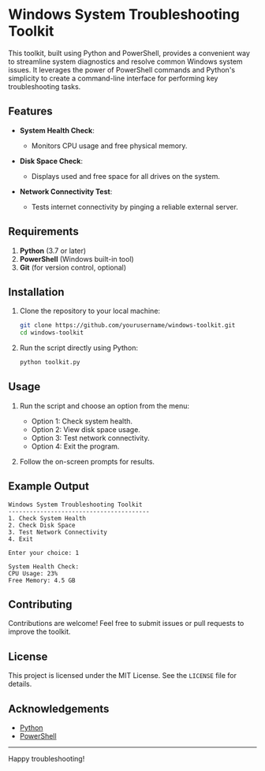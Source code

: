 
# Windows System Troubleshooting Toolkit

This toolkit, built using Python and PowerShell, provides a convenient way to streamline system diagnostics and resolve common Windows system issues. It leverages the power of PowerShell commands and Python's simplicity to create a command-line interface for performing key troubleshooting tasks.

## Features

- **System Health Check**:
  - Monitors CPU usage and free physical memory.

- **Disk Space Check**:
  - Displays used and free space for all drives on the system.

- **Network Connectivity Test**:
  - Tests internet connectivity by pinging a reliable external server.

## Requirements

1. **Python** (3.7 or later)
2. **PowerShell** (Windows built-in tool)
3. **Git** (for version control, optional)

## Installation

1. Clone the repository to your local machine:
   ```bash
   git clone https://github.com/yourusername/windows-toolkit.git
   cd windows-toolkit
   ```

2. Run the script directly using Python:
   ```bash
   python toolkit.py
   ```

## Usage

1. Run the script and choose an option from the menu:
   - Option 1: Check system health.
   - Option 2: View disk space usage.
   - Option 3: Test network connectivity.
   - Option 4: Exit the program.

2. Follow the on-screen prompts for results.

## Example Output

```plaintext
Windows System Troubleshooting Toolkit
----------------------------------------
1. Check System Health
2. Check Disk Space
3. Test Network Connectivity
4. Exit

Enter your choice: 1

System Health Check:
CPU Usage: 23%
Free Memory: 4.5 GB
```

## Contributing

Contributions are welcome! Feel free to submit issues or pull requests to improve the toolkit.

## License

This project is licensed under the MIT License. See the `LICENSE` file for details.

## Acknowledgements

- [Python](https://www.python.org/)
- [PowerShell](https://docs.microsoft.com/en-us/powershell/)

---

Happy troubleshooting!

